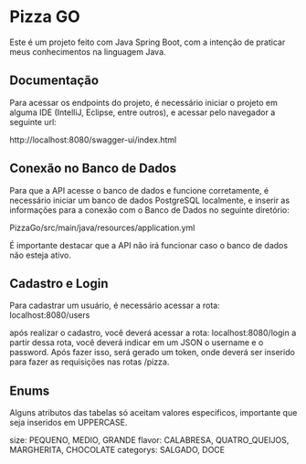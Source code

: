 
# Pizza GO

Este é um projeto feito com Java Spring Boot, com a intenção de praticar meus conhecimentos na linguagem Java.

## Documentação

Para acessar os endpoints do projeto, é necessário iniciar o projeto em alguma IDE (IntelliJ, Eclipse, entre outros), e acessar pelo navegador a seguinte url:

http://localhost:8080/swagger-ui/index.html

## Conexão no Banco de Dados
Para que a API acesse o banco de dados e funcione corretamente, é necessário iniciar um banco de dados PostgreSQL localmente, e inserir as informações para a conexão com o Banco de Dados no seguinte diretório:

PizzaGo/src/main/java/resources/application.yml

É importante destacar que a API não irá funcionar caso o banco de dados não esteja ativo.

## Cadastro e Login

Para cadastrar um usuário, é necessário acessar a rota:
localhost:8080/users

após realizar o cadastro, você deverá acessar a rota:
localhost:8080/login
a partir dessa rota, você deverá indicar em um JSON o username e o password. Após fazer isso, será gerado um token, onde deverá ser inserido para fazer as requisições nas rotas /pizza.

## Enums

Alguns atributos das tabelas só aceitam valores especificos, importante que seja inseridos em UPPERCASE.

size: PEQUENO, MEDIO, GRANDE
flavor: CALABRESA, QUATRO_QUEIJOS, MARGHERITA, CHOCOLATE
categorys: SALGADO, DOCE



